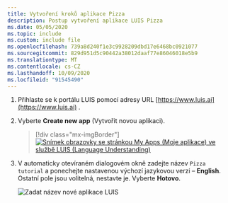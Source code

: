 ```yaml
---
title: Vytvoření kroků aplikace Pizza
description: Postup vytvoření aplikace LUIS Pizza
ms.date: 05/05/2020
ms.topic: include
ms.custom: include file
ms.openlocfilehash: 739a8d240f1e3c9928209dbd17e6468bc0921077
ms.sourcegitcommit: 829d951d5c90442a38012daaf77e86046018e5b9
ms.translationtype: MT
ms.contentlocale: cs-CZ
ms.lasthandoff: 10/09/2020
ms.locfileid: "91545490"
---
```

1. Přihlaste se k portálu LUIS pomocí adresy URL [https://www.luis.ai](https://www.luis.ai) .

1. Vyberte **Create new app** (Vytvořit novou aplikaci).

    > [!div class="mx-imgBorder"]
    > [![Snímek obrazovky se stránkou My Apps (Moje aplikace) ve službě LUIS (Language Understanding)](../media/create-app-in-portal.png "Snímek obrazovky se stránkou My Apps (Moje aplikace) ve službě LUIS (Language Understanding)")](../media/create-app-in-portal.png#lightbox)

1. V automaticky otevíraném dialogovém okně zadejte název `Pizza tutorial` a ponechejte nastavenou výchozí jazykovou verzi – **English**. Ostatní pole jsou volitelná, nestavte je. Vyberte **Hotovo**.

    ![Zadat název nové aplikace LUIS](../media/create-pizza-tutorial-app-in-portal.png)



